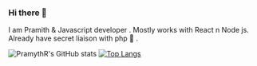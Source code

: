 ### Hi there 👋

I am Pramith & Javascript developer . Mostly works with React n Node js. 
Already have secret liaison with php 🍭 .

![PramythR's GitHub stats](https://github-readme-stats.vercel.app/api?username=PramythR&show_icons=true&theme=radical)  [![Top Langs](https://github-readmestats.vercel.app/api/top-langs/?username=PramythR&layout=compact&show_icons=true&theme=radical&line_height=20)](https://github.com/aPramythR/github-readme-stats)





